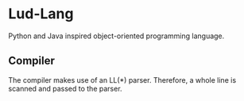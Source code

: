 # Lud-Lang
Python and Java inspired object-oriented programming language.

## Compiler
The compiler makes use of an LL(*) parser. Therefore, a whole line is scanned and passed to the parser.
